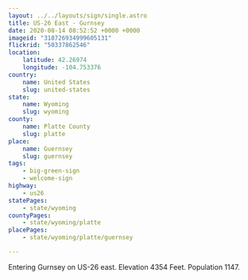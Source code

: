```yaml
---
layout: ../../layouts/sign/single.astro
title: US-26 East - Gurnsey
date: 2020-08-14 08:52:52 +0000 +0000
imageid: "318726934999605131"
flickrid: "50337862546"
location:
    latitude: 42.26974
    longitude: -104.753376
country:
    name: United States
    slug: united-states
state:
    name: Wyoming
    slug: wyoming
county:
    name: Platte County
    slug: platte
place:
    name: Guernsey
    slug: guernsey
tags:
    - big-green-sign
    - welcome-sign
highway:
    - us26
statePages:
    - state/wyoming
countyPages:
    - state/wyoming/platte
placePages:
    - state/wyoming/platte/guernsey

---
```

Entering Gurnsey on US-26 east.  Elevation 4354 Feet.  Population 1147.